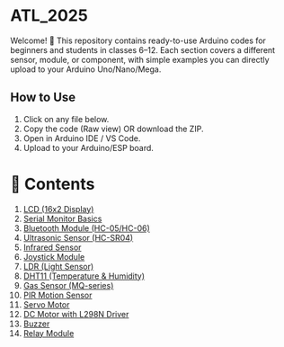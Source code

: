 # ATL_2025
Welcome! 🎉
This repository contains ready-to-use Arduino codes for beginners and students in classes 6–12.
Each section covers a different sensor, module, or component, with simple examples you can directly upload to your Arduino Uno/Nano/Mega.

## How to Use
1. Click on any file below.
2. Copy the code (Raw view) OR download the ZIP.
3. Open in Arduino IDE / VS Code.
4. Upload to your Arduino/ESP board.

# 📂 Contents

1. [LCD (16x2 Display)](LCD.cpp)
2. [Serial Monitor Basics](Serial_Monitor.cpp)
3. [Bluetooth Module (HC-05/HC-06)](Bluetooth_Module.cpp)
4. [Ultrasonic Sensor (HC-SR04)](Ultrasonic_Sensor.cpp) 
5. [Infrared Sensor](Infrared_Sensor.cpp)
6. [Joystick Module](Joystick_Module.cpp)
7. [LDR (Light Sensor)](LDR_(Light_Dependent_Resistor).cpp)
8. [DHT11 (Temperature & Humidity)](DHT11.cpp)
9. [Gas Sensor (MQ-series)](GasSensor.cpp)
10. [PIR Motion Sensor](PIR_Motion_Sensor.cpp)
11. [Servo Motor](Servo_Motor_(SG90_MG90S).cpp)
12. [DC Motor with L298N Driver](DCMotor.cpp)
13. [Buzzer](Buzzer_(Piezo).cpp)
14. [Relay Module](Relay_Module_(for_AC_devices).cpp)











